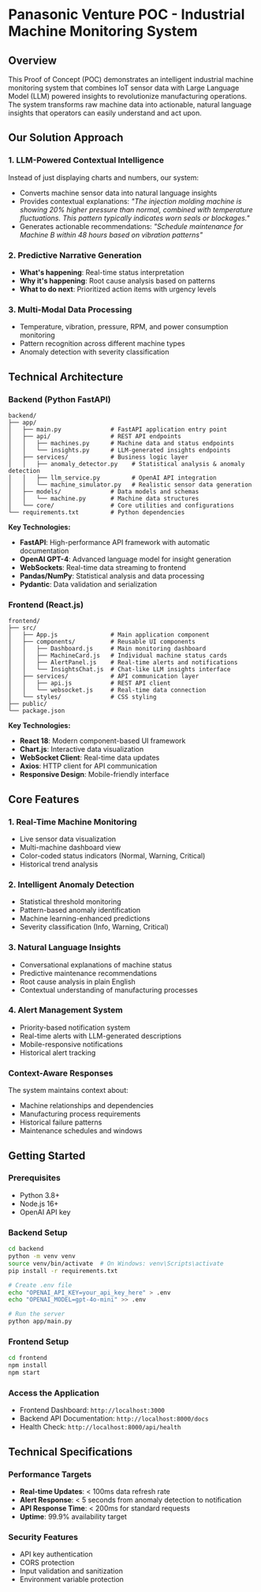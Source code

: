 # Panasonic Venture POC - Industrial Machine Monitoring System

## Overview

This Proof of Concept (POC) demonstrates an intelligent industrial machine monitoring system that combines IoT sensor data with Large Language Model (LLM) powered insights to revolutionize manufacturing operations. The system transforms raw machine data into actionable, natural language insights that operators can easily understand and act upon.

## Our Solution Approach

### 1. **LLM-Powered Contextual Intelligence**
Instead of just displaying charts and numbers, our system:
- Converts machine sensor data into natural language insights
- Provides contextual explanations: *"The injection molding machine is showing 20% higher pressure than normal, combined with temperature fluctuations. This pattern typically indicates worn seals or blockages."*
- Generates actionable recommendations: *"Schedule maintenance for Machine B within 48 hours based on vibration patterns"*

### 2. **Predictive Narrative Generation**
- **What's happening**: Real-time status interpretation
- **Why it's happening**: Root cause analysis based on patterns
- **What to do next**: Prioritized action items with urgency levels

### 3. **Multi-Modal Data Processing**
- Temperature, vibration, pressure, RPM, and power consumption monitoring
- Pattern recognition across different machine types
- Anomaly detection with severity classification

## Technical Architecture

### Backend (Python FastAPI)
```
backend/
├── app/
│   ├── main.py              # FastAPI application entry point
│   ├── api/                 # REST API endpoints
│   │   ├── machines.py      # Machine data and status endpoints
│   │   └── insights.py      # LLM-generated insights endpoints
│   ├── services/            # Business logic layer
│   │   ├── anomaly_detector.py    # Statistical analysis & anomaly detection
│   │   ├── llm_service.py         # OpenAI API integration
│   │   └── machine_simulator.py   # Realistic sensor data generation
│   ├── models/              # Data models and schemas
│   │   └── machine.py       # Machine data structures
│   └── core/                # Core utilities and configurations
└── requirements.txt         # Python dependencies
```

**Key Technologies:**
- **FastAPI**: High-performance API framework with automatic documentation
- **OpenAI GPT-4**: Advanced language model for insight generation
- **WebSockets**: Real-time data streaming to frontend
- **Pandas/NumPy**: Statistical analysis and data processing
- **Pydantic**: Data validation and serialization

### Frontend (React.js)
```
frontend/
├── src/
│   ├── App.js               # Main application component
│   ├── components/          # Reusable UI components
│   │   ├── Dashboard.js     # Main monitoring dashboard
│   │   ├── MachineCard.js   # Individual machine status cards
│   │   ├── AlertPanel.js    # Real-time alerts and notifications
│   │   └── InsightsChat.js  # Chat-like LLM insights interface
│   ├── services/            # API communication layer
│   │   ├── api.js           # REST API client
│   │   └── websocket.js     # Real-time data connection
│   └── styles/              # CSS styling
├── public/
└── package.json
```

**Key Technologies:**
- **React 18**: Modern component-based UI framework
- **Chart.js**: Interactive data visualization
- **WebSocket Client**: Real-time data updates
- **Axios**: HTTP client for API communication
- **Responsive Design**: Mobile-friendly interface

## Core Features

### 1. **Real-Time Machine Monitoring**
- Live sensor data visualization
- Multi-machine dashboard view
- Color-coded status indicators (Normal, Warning, Critical)
- Historical trend analysis

### 2. **Intelligent Anomaly Detection**
- Statistical threshold monitoring
- Pattern-based anomaly identification
- Machine learning-enhanced predictions
- Severity classification (Info, Warning, Critical)

### 3. **Natural Language Insights**
- Conversational explanations of machine status
- Predictive maintenance recommendations
- Root cause analysis in plain English
- Contextual understanding of manufacturing processes

### 4. **Alert Management System**
- Priority-based notification system
- Real-time alerts with LLM-generated descriptions
- Mobile-responsive notifications
- Historical alert tracking


### Context-Aware Responses
The system maintains context about:
- Machine relationships and dependencies
- Manufacturing process requirements
- Historical failure patterns
- Maintenance schedules and windows

## Getting Started

### Prerequisites
- Python 3.8+
- Node.js 16+
- OpenAI API key

### Backend Setup
```bash
cd backend
python -m venv venv
source venv/bin/activate  # On Windows: venv\Scripts\activate
pip install -r requirements.txt

# Create .env file
echo "OPENAI_API_KEY=your_api_key_here" > .env
echo "OPENAI_MODEL=gpt-4o-mini" >> .env

# Run the server
python app/main.py
```

### Frontend Setup
```bash
cd frontend
npm install
npm start
```

### Access the Application
- Frontend Dashboard: `http://localhost:3000`
- Backend API Documentation: `http://localhost:8000/docs`
- Health Check: `http://localhost:8000/api/health`


## Technical Specifications

### Performance Targets
- **Real-time Updates**: < 100ms data refresh rate
- **Alert Response**: < 5 seconds from anomaly detection to notification
- **API Response Time**: < 200ms for standard requests
- **Uptime**: 99.9% availability target

### Security Features
- API key authentication
- CORS protection
- Input validation and sanitization
- Environment variable protection
